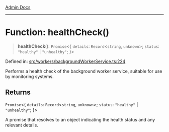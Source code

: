 [Admin Docs](/)

***

# Function: healthCheck()

> **healthCheck**(): `Promise`\<\{ `details`: `Record`\<`string`, `unknown`\>; `status`: `"healthy"` \| `"unhealthy"`; \}\>

Defined in: [src/workers/backgroundWorkerService.ts:224](https://github.com/gautam-divyanshu/talawa-api/blob/84910820371ade6fdca33545b3a0fc1e929731b2/src/workers/backgroundWorkerService.ts#L224)

Performs a health check of the background worker service, suitable for use by monitoring systems.

## Returns

`Promise`\<\{ `details`: `Record`\<`string`, `unknown`\>; `status`: `"healthy"` \| `"unhealthy"`; \}\>

A promise that resolves to an object indicating the health status and any relevant details.

